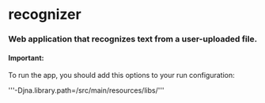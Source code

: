 # recognizer

<h3>Web application that recognizes text from a user-uploaded file.</h3>

<h4>Important:</h4>

To run the app, you should add this options to your run configuration:

'''-Djna.library.path=<path to the project>/src/main/resources/libs/'''
